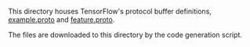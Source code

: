 This directory houses TensorFlow's protocol buffer definitions,
[example.proto](https://github.com/tensorflow/tensorflow/blob/master/tensorflow/core/example/example.proto)
and
[feature.proto](https://github.com/tensorflow/tensorflow/blob/master/tensorflow/core/example/feature.proto).

The files are downloaded to this directory by the code generation script.
